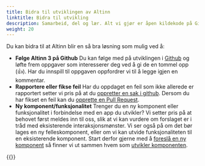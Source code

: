 ```yaml
---
title: Bidra til utviklingen av Altinn
linktitle: Bidra til utvikling
description: Samarbeid, del og lær. Alt vi gjør er åpen kildekode på GitHub. Vi setter stor pris på dine kommentarer og bidrag! 
weight: 20
---
```


Du kan bidra til at Altinn blir en så bra løsning som mulig ved å: 

- **Følge Altinn 3 på Github** Du kan følge med på utviklingen i [Github](https://github.com/Altinn/altinn-studio/issues) 
og løfte frem oppgaver som interesserer deg ved å gi de en tommel opp (👍). Har du innspill til oppgaven oppfordrer 
vi til å legge igjen en kommentar.
- **Rapportere eller fikse feil** Har du oppdaget en feil som ikke allerede er rapportert setter vi pris på at du 
[oppretter en sak i github](https://github.com/Altinn/altinn-studio/issues/new?assignees=&labels=kind%2Fbug&template=bug_report.md). 
Dersom du har fikset en feil kan du [opprette en Pull Request](https://github.com/Altinn/altinn-studio/blob/main/CONTRIBUTING.md#pull-requests). 
- **Ny komponent/funksjonalitet** Trenger du en ny komponent eller funksjonalitet i forbindelse med en app du 
utvikler? Vi setter pris på at behovet først meldes inn til oss, slik at vi kan vurdere 
om forslaget er i tråd med eksisterende interaksjonsmønster. Vi ser også på om det bør lages en 
ny felleskomponent, eller om vi kan utvide funksjonaliteten til en eksisterende komponent. Start derfor gjerne 
med å [foreslå en ny komponent](./propose-component/) så finner vi ut sammen hvem som [utvikler komponenten](./develop-component/).

{{<children />}}
